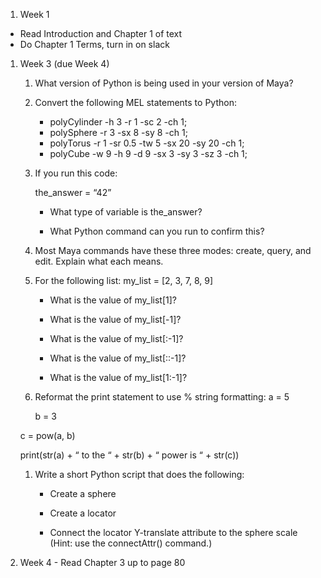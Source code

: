 1. Week 1
  - Read Introduction and Chapter 1 of text
  - Do Chapter 1 Terms, turn in on slack

1. Week 3 (due Week 4)

    1. What version of Python is being used in your version of Maya?

    1. Convert the following MEL statements to Python:
        - polyCylinder -h 3 -r 1 -sc 2 -ch 1;
      	- polySphere -r 3 -sx 8 -sy 8 -ch 1;
        - polyTorus -r 1 -sr 0.5 -tw 5 -sx 20 -sy 20 -ch 1;
        - polyCube -w 9 -h 9 -d 9 -sx 3 -sy 3 -sz 3 -ch 1;

    1. If you run this code:

        the_answer = “42”

        - What type of variable is the_answer?

        - What Python command can you run to confirm this?

    1. Most Maya commands have these three modes: create, query, and edit.  Explain what each means.

    1. For the following list: my_list = [2, 3, 7, 8, 9]
      	- What is the value of my_list[1]?

        - What is the value of my_list[-1]?

        - What is the value of my_list[:-1]?

        - What is the value of my_list[::-1]?

        - What is the value of my_list[1:-1]?

    1. Reformat the print statement to use % string formatting:
    	a = 5

    	b = 3

      c = pow(a, b)

    print(str(a) + “ to the “ + str(b) + “ power is “ + str(c))

    1. Write a short Python script that does the following:
    	 - Create a sphere

    	  - Create a locator

        - Connect the locator Y-translate attribute to the sphere scale (Hint: use the connectAttr() command.)

1. Week 4 - Read Chapter 3 up to page 80

<!-- 1. Week 2
    - Finish reading Chapter 1, read Chapter 2 to page 46
    - Answer the following questions and save in .txt format
        1. Name the four Maya programming interfaces.
        1. What are the three ways to run Python in Maya?
        1. What version of Python is being used in your version of Maya?
        1. If you run this code:
            - test_variable = “12345”
            1. What type of variable is the_answer?  
            1. What Python command can you run to confirm this?
        1. Most Maya commands have these three modes: create, query, and edit. Explain what each means.
    - Write a short Python script that does the following:
        1. Create a sphere
        1. Create a locator
        1. Connect the locator Y-translate attribute to the sphere scale
        1. Save script as follows: [your last name]-ga306-[assignment week]-[description (if necessary)].[extension]
        Example: epperly-ga306-week2.py
    - You will turn in 2 files, a .txt file with your answers, and a .py file with your script
    - Send homework to instructor via Slack

1. Week 3
    - Read pp. 47 - 71 (Finishes Ch.2 and first 10 pages of Ch.3)
    - Project: Car controller
      - Go to this page: https://github.com/justinglobal/GA306_a/blob/master/practice/create_car.py
      - Download the 'creat_car.py' file by right clicking on the 'Raw' button near the top right, then select "Save Link as..." Save the file to your computer.
      - Make a basic cube, whatever dimensions you choose (default size is fine).
      - Make a "controller" that moves the car along the x/z space by rotating the cube you just made in two dimensions.
      - Hint: You'll be connecting the car's x/z translation to the cube's x/z rotation. A demo of this behavior using the connectAttr() function can be found on p.42 of your book.
      - Save your file as 'control_car.py'
    - Answer the following questions:
      1. Convert the following MEL statements to Python:
          1. polyCylinder -h 3 -r 1 -sc 2 -ch 1;
          1. polySphere -r 3 -sx 8 -sy 8 -ch 1;
          1. polyTorus -r 1 -sr 0.5 -tw 5 -sx 20 -sy 20 -ch 1;
          1. polyCube -w 9 -h 9 -d 9 -sx 3 -sy 3 -sz 3 -ch 1;
      1. For the following list: my_list = [2, 3, 7, 8, 9]
          1. What is the value of my_list[1]?
          1. What is the value of my_list[-1]?
          1. What is the value of my_list[:-1]?
          1. What is the value of my_list[::-1]?
          1. What is the value of my_list[1:-1]?
      1. Reformat the print statement to use % string formatting:
          a = 5
          b = 3
          c = pow(a, b)

          print(str(a) + “ to the “ + str(b) + “ power is “ + str(c))

1. Week 4
    1. Finish reading Chapter 3

    1. Write a function called name_objects that takes a string as an argument to name Maya objects as they are being created.

    1. Write a function called rename_obj that takes a string as an argument to rename a selected Maya object.
  	-(Hint: use  m_sel = maya.cmds.ls(selection=True)   to assign the selected object to a variable.

    1. Explain what a for loop is, and write a function that uses it to print the name of each object in a list.

    1. Explain what the range command does, and write a function that uses it to print the numbers 0 through 9.

    1. Write a function called print_parents that takes a list of Maya objects as an arguments and prints each node and its parent node.
      (Hint: use listRelatives command.)
          1. Create four objects in the scene.  Cube, Sphere, Cylinder, Torus.
          1. Parent Torus under Cylinder. Then parent Cylinder under Sphere. Then parent Sphere under Cube.
          1. Use this example hierarchy for the objects required for the print_parent function.

1. Week 5
    1. Finish reading through Chapter 3
    1. Do all homework not already submitted.
    1. Mid-term in-class exercise next week. Open book, open internet, no collaboration. You will be given questions to answer and a programming task.


    1. Note: If you are having trouble, remember everything you can do in Maya you can do in Maya with Python. Think about the way you might do the task without python. Everything that exists in Maya can be listed and edited using the right Python commands. Search the internet and/or use the Maya Python documentation to find the python function that does what you want to do: http://help.autodesk.com/cloudhelp/2016/ENU/Maya-Tech-Docs/CommandsPython/index.html
    This documentation is linked on the main class github as well.

1. Week 6
    Answer the following questions
    1. What is a Module and what is it used for?
    1. When does the code in an imported Module run?
    1. What is the difference between a package and a Module?
    1. Define 'userSetup Scripts' and 'sitecustomize Module' and describe when they would be used.
    1. What is 'Pillow' and how would you import it? (consult google for help)

1. Week 8
    1. Read Ch. 4 to page 127, Read Ch. 5 to page 168
    1. Finish all assignments not turned in
    1. Work on final project

1. Week 9
    1. Run "spike.py" on your asset for the final project and screenshot the result
    1. Finish all assignments not turned in
    1. Work on final Project -->
